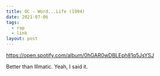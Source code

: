```yaml
---
title: OC - Word...Life (1994)
date: 2021-07-06
tags:
  - rap
  - link
layout: post
---
```


https://open.spotify.com/album/0hGAR0wDBLEph81q5JsYSJ

Better than Illmatic. Yeah, I said it.
